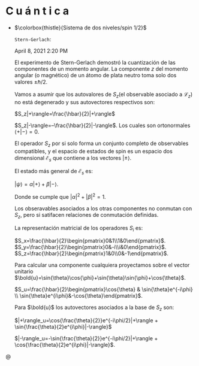 # C u á n t i c a

- $\colorbox{thistle}{Sistema de dos niveles/spin 1/2}$
    
    $\texttt{Stern-Gerlach}$: 
    
    April 8, 2021 2:20 PM 
    
    El experimento de Stern-Gerlach demostró la cuantización de las componentes de un momento angular. La componente $z$ del momento angular (o magnético) de un átomo de plata neutro toma solo dos valores $\pm \hbar/2$.
    
     
    
    Vamos a asumir que los autovalores de $S_z$(el observable asociado a $\mathcal{L}_z)$ no está degenerado y sus autovectores respectivos son:
    
    $S_z|+\rangle=\frac{\hbar}{2}|+\rangle$
    
    $S_z|-\rangle=–\frac{\hbar}{2}|-\rangle$. Los cuales son ortonormales $\langle +|-\rangle =0$.
    
    El operador $S_z$ por si solo forma un conjunto completo de observables compatibles, y el espacio de estados de spin es un espacio dos dimensional $\mathcal{E}_s$ que contiene a los vectores $|\pm \rangle$.
    
    El estado más general de $\mathcal{E}_s$ es:
    
    $|\psi\rangle=\alpha |+\rangle +\beta|-\rangle$.
    
    Donde se cumple que $|\alpha|^2+|\beta|^2=1$.
    
    Los obseravables asociados a los otras componentes no conmutan con $S_z$, pero si satifacen relaciones de conmutación definidas. 
    
    La representación matricial de los operadores $S_i$ es:
    
    $S_x=\frac{\hbar}{2}\begin{pmatrix}0&1\\1&0\end{pmatrix}$. $S_y=\frac{\hbar}{2}\begin{pmatrix}0&-i\\i&0\end{pmatrix}$. $S_z=\frac{\hbar}{2}\begin{pmatrix}1&0\\0&-1\end{pmatrix}$.
    
    Para calcular una componente cualquiera proyectamos sobre el vector unitario  $\bold{u}=\sin{\theta}\cos{\phi}+\sin{\theta}\sin{\phi}+\cos{\theta}$.
    
    $S_u=\frac{\hbar}{2}\begin{pmatrix}\cos{\theta} & \sin{\theta}e^{-i\phi} \\ \sin{\theta}e^{i\phi}&-\cos{\theta}\end{pmatrix}$.
    
    Para $\bold{u}$ los autovectores asociados a la base de $S_z$ son:
    
    $|+\rangle_u=\cos{\frac{\theta}{2}}e^{-i\phi/2}|+\rangle + \sin{\frac{\theta}{2}e^{i\phi}|-\rangle}$
    
    $|-\rangle_u=-\sin{\frac{\theta}{2}}e^{-i\phi/2}|+\rangle + \cos{\frac{\theta}{2}e^{i\phi}|-\rangle}$.
    

@